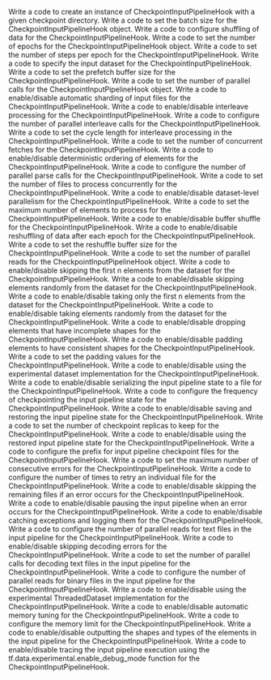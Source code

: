 Write a code to create an instance of CheckpointInputPipelineHook with a given checkpoint directory.
Write a code to set the batch size for the CheckpointInputPipelineHook object.
Write a code to configure shuffling of data for the CheckpointInputPipelineHook.
Write a code to set the number of epochs for the CheckpointInputPipelineHook object.
Write a code to set the number of steps per epoch for the CheckpointInputPipelineHook.
Write a code to specify the input dataset for the CheckpointInputPipelineHook.
Write a code to set the prefetch buffer size for the CheckpointInputPipelineHook.
Write a code to set the number of parallel calls for the CheckpointInputPipelineHook object.
Write a code to enable/disable automatic sharding of input files for the CheckpointInputPipelineHook.
Write a code to enable/disable interleave processing for the CheckpointInputPipelineHook.
Write a code to configure the number of parallel interleave calls for the CheckpointInputPipelineHook.
Write a code to set the cycle length for interleave processing in the CheckpointInputPipelineHook.
Write a code to set the number of concurrent fetches for the CheckpointInputPipelineHook.
Write a code to enable/disable deterministic ordering of elements for the CheckpointInputPipelineHook.
Write a code to configure the number of parallel parse calls for the CheckpointInputPipelineHook.
Write a code to set the number of files to process concurrently for the CheckpointInputPipelineHook.
Write a code to enable/disable dataset-level parallelism for the CheckpointInputPipelineHook.
Write a code to set the maximum number of elements to process for the CheckpointInputPipelineHook.
Write a code to enable/disable buffer shuffle for the CheckpointInputPipelineHook.
Write a code to enable/disable reshuffling of data after each epoch for the CheckpointInputPipelineHook.
Write a code to set the reshuffle buffer size for the CheckpointInputPipelineHook.
Write a code to set the number of parallel reads for the CheckpointInputPipelineHook object.
Write a code to enable/disable skipping the first n elements from the dataset for the CheckpointInputPipelineHook.
Write a code to enable/disable skipping elements randomly from the dataset for the CheckpointInputPipelineHook.
Write a code to enable/disable taking only the first n elements from the dataset for the CheckpointInputPipelineHook.
Write a code to enable/disable taking elements randomly from the dataset for the CheckpointInputPipelineHook.
Write a code to enable/disable dropping elements that have incomplete shapes for the CheckpointInputPipelineHook.
Write a code to enable/disable padding elements to have consistent shapes for the CheckpointInputPipelineHook.
Write a code to set the padding values for the CheckpointInputPipelineHook.
Write a code to enable/disable using the experimental dataset implementation for the CheckpointInputPipelineHook.
Write a code to enable/disable serializing the input pipeline state to a file for the CheckpointInputPipelineHook.
Write a code to configure the frequency of checkpointing the input pipeline state for the CheckpointInputPipelineHook.
Write a code to enable/disable saving and restoring the input pipeline state for the CheckpointInputPipelineHook.
Write a code to set the number of checkpoint replicas to keep for the CheckpointInputPipelineHook.
Write a code to enable/disable using the restored input pipeline state for the CheckpointInputPipelineHook.
Write a code to configure the prefix for input pipeline checkpoint files for the CheckpointInputPipelineHook.
Write a code to set the maximum number of consecutive errors for the CheckpointInputPipelineHook.
Write a code to configure the number of times to retry an individual file for the CheckpointInputPipelineHook.
Write a code to enable/disable skipping the remaining files if an error occurs for the CheckpointInputPipelineHook.
Write a code to enable/disable pausing the input pipeline when an error occurs for the CheckpointInputPipelineHook.
Write a code to enable/disable catching exceptions and logging them for the CheckpointInputPipelineHook.
Write a code to configure the number of parallel reads for text files in the input pipeline for the CheckpointInputPipelineHook.
Write a code to enable/disable skipping decoding errors for the CheckpointInputPipelineHook.
Write a code to set the number of parallel calls for decoding text files in the input pipeline for the CheckpointInputPipelineHook.
Write a code to configure the number of parallel reads for binary files in the input pipeline for the CheckpointInputPipelineHook.
Write a code to enable/disable using the experimental ThreadedDataset implementation for the CheckpointInputPipelineHook.
Write a code to enable/disable automatic memory tuning for the CheckpointInputPipelineHook.
Write a code to configure the memory limit for the CheckpointInputPipelineHook.
Write a code to enable/disable outputting the shapes and types of the elements in the input pipeline for the CheckpointInputPipelineHook.
Write a code to enable/disable tracing the input pipeline execution using the tf.data.experimental.enable_debug_mode function for the CheckpointInputPipelineHook.